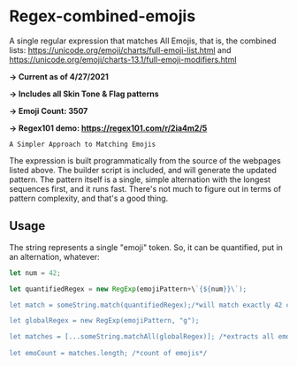 # Regex-combined-emojis
A single regular expression that matches All Emojis, that is, the combined lists:
https://unicode.org/emoji/charts/full-emoji-list.html and https://unicode.org/emoji/charts-13.1/full-emoji-modifiers.html

**-> Current as of 4/27/2021**

**-> Includes all Skin Tone & Flag patterns**

**-> Emoji Count: 3507**

**-> Regex101 demo: https://regex101.com/r/2ia4m2/5**

```A Simpler Approach to Matching Emojis```

The expression is built programmatically from the source of the webpages listed above. The builder script is included, and will generate the updated pattern. 
The pattern itself is a single, simple alternation with the longest sequences first, and it runs fast.  There's not much to figure out in terms of pattern complexity, and that's a good thing.

## Usage

The string represents a single "emoji" token.  So, it can be quantified, put in an alternation, whatever:


```javascript
let num = 42;

let quantifiedRegex = new RegExp(emojiPattern+\`{${num}}\`);

let match = someString.match(quantifiedRegex);/*will match exactly 42 contiguous emojis*/ 

let globalRegex = new RegExp(emojiPattern, "g");

let matches = [...someString.matchAll(globalRegex)]; /*extracts all emojis*/
    
let emoCount = matches.length; /*count of emojis*/
```
